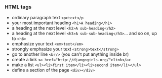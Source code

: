 ### HTML tags

* ordinary paragraph text
`<p>text</p`
* your most important heading
`<h1>A heading</h1>`
* a heading at the next level
`<h2>A sub-heading</h2>`
* a heading at the next level
`<h3>A sub-sub-heading</h3>`... and so on, up to `<h6>`
* emphasize your text
`<em>text</em>`
* strongly emphasize your text
`<strong>text</strong>`
* go to another line
`<br/>` (you can't put anything inside br)
* create a link
`<a href="http://djangogirls.org/">link</a>`
* make a list
`<ul><li>first item</li><li>second item</li></ul>`
* define a section of the page
`<div></div>`
